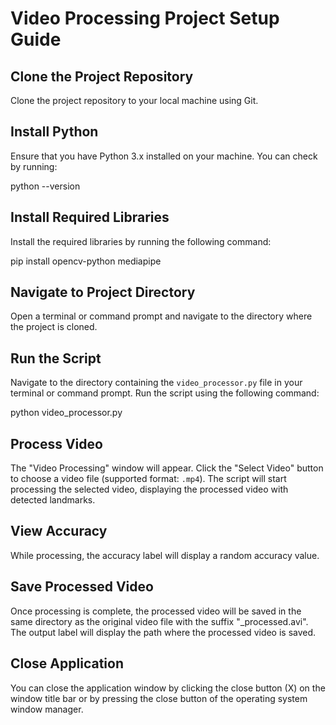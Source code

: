 # Video Processing Project Setup Guide

## Clone the Project Repository

Clone the project repository to your local machine using Git.

## Install Python

Ensure that you have Python 3.x installed on your machine. You can check by running:

python --version

## Install Required Libraries

Install the required libraries by running the following command:

pip install opencv-python mediapipe

## Navigate to Project Directory

Open a terminal or command prompt and navigate to the directory where the project is cloned.

## Run the Script

Navigate to the directory containing the `video_processor.py` file in your terminal or command prompt. Run the script using the following command:

python video_processor.py

## Process Video

The "Video Processing" window will appear. Click the "Select Video" button to choose a video file (supported format: `.mp4`). The script will start processing the selected video, displaying the processed video with detected landmarks.

## View Accuracy

While processing, the accuracy label will display a random accuracy value.

## Save Processed Video

Once processing is complete, the processed video will be saved in the same directory as the original video file with the suffix "\_processed.avi". The output label will display the path where the processed video is saved.

## Close Application

You can close the application window by clicking the close button (X) on the window title bar or by pressing the close button of the operating system window manager.
